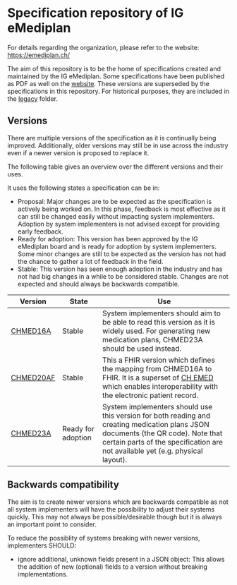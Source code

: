 # Specification repository of IG eMediplan

For details regarding the organization, please refer to the website: https://emediplan.ch/

The aim of this repository is to be the home of specifications created
and maintained by the IG eMediplan. 
Some specifications have been published as PDF as well on the [website](https://emediplan.ch/downloads/).
These versions are superseded by the specifications in this repository.
For historical purposes, they are included in the [legacy](./legacy) folder.

## Versions

There are multiple versions of the specification as it is continually being improved.
Additionally, older versions may still be in use across the industry
even if a newer version is proposed to replace it.

The following table gives an overview over the different versions
and their uses.

It uses the following states a specification can be in:

- Proposal: Major changes are to be expected as the specification is actively being worked on.
  In this phase, feedback is most effective as it can still be changed easily
  without impacting system implementers.
  Adoption by system implementers is not advised except for providing early feedback.
- Ready for adoption: This version has been approved by the IG eMediplan board
  and is ready for adoption by system implementers.
  Some minor changes are still to be expected
  as the version has not had the chance to gather a lot of feedback in the field.
- Stable: This version has seen enough adoption in the industry
  and has not had big changes in a while to be considered stable.
  Changes are not expected and should always be backwards compatible.

| Version | State | Use |
| --- | --- | --- |
| [CHMED16A](./chmed16a) | Stable | System implementers should aim to be able to read this version as it is widely used. For generating new medication plans, CHMED23A should be used instead. |
| [CHMED20AF](https://chmed20af.emediplan.ch/fhir/) | Stable | This a FHIR version which defines the mapping from CHMED16A to FHIR. It is a superset of [CH EMED](https://fhir.ch/ig/ch-emed/index.html) which enables interoperability with the electronic patient record. |
| [CHMED23A](./chmed23a) | Ready for adoption | System implementers should use this version for both reading and creating medication plans JSON documents (the QR code). Note that certain parts of the specification are not available yet (e.g. physical layout). |

## Backwards compatibility

The aim is to create newer versions which are backwards compatible
as not all system implementers will have the possibility
to adjust their systems quickly.
This may not always be possible/desirable though
but it is always an important point to consider.

To reduce the possiblity of systems breaking with newer versions,
implementers SHOULD:

- ignore additional, unknown fields present in a JSON object:
  This allows the addition of new (optional) fields to a version without breaking implementations.
